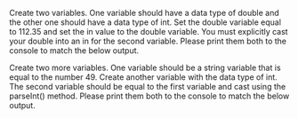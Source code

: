 Create two variables. One variable should have a data type of double and the other one should have a data type of int. Set the double variable equal to 112.35 and set the in value to the double variable. You must explicitly cast your double into an in for the second variable. Please print them both to the console to match the below output.

Create two more variables. One variable should be a string variable that is equal to the number 49. Create another variable with the data type of int. The second variable should be equal to the first variable and cast using the parseInt() method. Please print them both to the console to match the below output.
